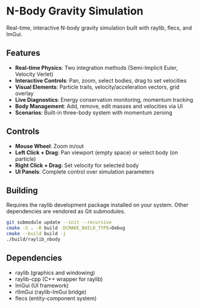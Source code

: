 # N-Body Gravity Simulation

Real-time, interactive N-body gravity simulation built with raylib, flecs, and ImGui.

## Features

- **Real-time Physics**: Two integration methods (Semi-Implicit Euler, Velocity Verlet)
- **Interactive Controls**: Pan, zoom, select bodies, drag to set velocities
- **Visual Elements**: Particle trails, velocity/acceleration vectors, grid overlay
- **Live Diagnostics**: Energy conservation monitoring, momentum tracking
- **Body Management**: Add, remove, edit masses and velocities via UI
- **Scenarios**: Built-in three-body system with momentum zeroing

## Controls

- **Mouse Wheel**: Zoom in/out
- **Left Click + Drag**: Pan viewport (empty space) or select body (on particle)
- **Right Click + Drag**: Set velocity for selected body
- **UI Panels**: Complete control over simulation parameters

## Building

Requires the raylib development package installed on your system. Other dependencies are
vendored as Git submodules.

```bash
git submodule update --init --recursive
cmake -S . -B build -DCMAKE_BUILD_TYPE=Debug
cmake --build build -j
./build/raylib_nbody
```

## Dependencies

- raylib (graphics and windowing)
- raylib-cpp (C++ wrapper for raylib)
- ImGui (UI framework)
- rlImGui (raylib-ImGui bridge)
- flecs (entity-component system)
